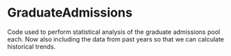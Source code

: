 # GraduateAdmissions

Code used to perform statistical analysis of the graduate admissions pool each. Now also including the data from past years so that we can calculate historical trends. 
